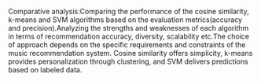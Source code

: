 Comparative analysis:Comparing the performance of the cosine similarity,  k-means and SVM algorithms based on the evaluation metrics(accuracy and precision).Analyzing the strengths and weaknesses of each algorithm in terms of recommendation accuracy, diversity, scalability etc.The choice of approach depends on the specific requirements and constraints of the music recommendation system. Cosine similarity offers simplicity, k-means provides personalization through clustering, and SVM delivers predictions based on labeled data.

